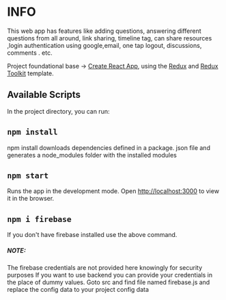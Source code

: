 
# INFO
This web app has features like adding questions, answering different questions from all around,
link sharing, timeline tag, can share resources ,login authentication using google,email, 
one tap logout, discussions, comments . etc.

Project foundational base -> [Create React App](https://github.com/facebook/create-react-app), using the [Redux](https://redux.js.org/) and [Redux Toolkit](https://redux-toolkit.js.org/) template.

## Available Scripts
In the project directory, you can run:

## `npm install`
npm install downloads dependencies defined in a package. json file and generates a node_modules folder with the installed modules
## `npm start`
Runs the app in the development mode.
Open [http://localhost:3000](http://localhost:3000) to view it in the browser.

## `npm i firebase`
If you don't have firebase installed use the above command.
##### NOTE: 
The firebase credentials are not provided here knowingly for security purposes
If you want to use backend you can provide your credentials in the place of dummy values.
Goto src and find file named firebase.js and replace the config data to your project config data
